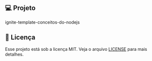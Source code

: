 ## 💻 Projeto

ignite-template-conceitos-do-nodejs

## 📝 Licença

Esse projeto está sob a licença MIT. Veja o arquivo [LICENSE](LICENSE) para mais detalhes.
